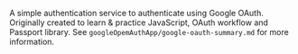 A simple authentication service to authenticate using Google OAuth. Originally created to learn & practice JavaScript, OAuth workflow and Passport library. See `googleOpemAuthApp/google-oauth-summary.md` for more information.

